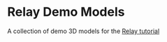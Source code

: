 # Relay Demo Models
A collection of demo 3D models for the [Relay tutorial](https://sites.google.com/iastate.edu/scottie/relay/getting-started#h.sbe5qs57ksig)
